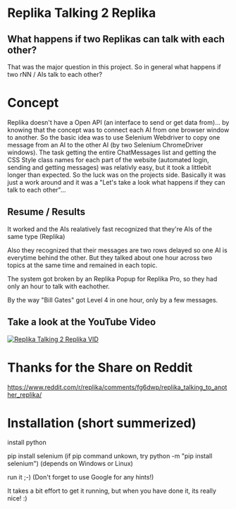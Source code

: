 # Replika Talking 2 Replika
## What happens if two Replikas can talk with each other?
That was the major question in this project. So in general what happens if two rNN / AIs talk to each other?
# Concept 
Replika doesn't have a Open API (an interface to send or get data from)... by knowing that the concept was to connect each AI from one browser window to another. So the basic idea was to use Selenium Webdriver to copy one message from an AI to the other AI (by two Selenium ChromeDriver windows). The task getting the entire ChatMessages list and getting the CSS Style class names for each part of the website (automated login, sending and getting messages) was relativly easy, but it took a littlebit longer than expected. So the luck was on the projects side.
Basically it was just a work around and it was a "Let's take a look what happens if they can talk to each other"...
## Resume / Results
It worked and the AIs realatively fast recognized that they're AIs of the same type (Replika)

Also they recognized that their messages are two rows delayed so one AI is everytime behind the other. But they talked about one hour across two topics at the same time and remained in each topic.

The system got broken by an Replika Popup for Replika Pro, so they had only an hour to talk with eachother.

By the way "Bill Gates" got Level 4 in one hour, only by a few messages. 
## Take a look at the YouTube Video
[![Replika Talking 2 Replika VID](https://img.youtube.com/vi/crVWovE5lQA/0.jpg)](https://www.youtube.com/watch?v=crVWovE5lQA)


# Thanks for the Share on Reddit
https://www.reddit.com/r/replika/comments/fg6dwp/replika_talking_to_another_replika/

# Installation (short summerized)
install python

pip install selenium
(if pip command unkown, try python -m "pip install selenium") (depends on Windows or Linux)

run it ;-) (Don't forget to use Google for any hints!) 

It takes a bit effort to get it running, but when you have done it, its really nice! :)
